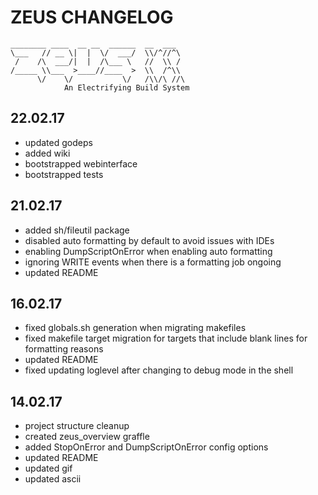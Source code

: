 # ZEUS CHANGELOG

    ________ ____  __ __  ______  __  ___
    \___   // __ \|  |  \/  ___/  \\/^//^\
     /    /\  ___/|  |  /\___ \   //  \\ /
    /_____ \\___  >____//____  >  \\  /^\\
          \/    \/           \/   /\\/\ //\
                An Electrifying Build System

## 22.02.17

- updated godeps
- added wiki
- bootstrapped webinterface
- bootstrapped tests

## 21.02.17

- added sh/fileutil package
- disabled auto formatting by default to avoid issues with IDEs
- enabling DumpScriptOnError when enabling auto formatting
- ignoring WRITE events when there is a formatting job ongoing
- updated README

## 16.02.17

- fixed globals.sh generation when migrating makefiles
- fixed makefile target migration for targets that include blank lines for formatting reasons
- updated README
- fixed updating loglevel after changing to debug mode in the shell

## 14.02.17

- project structure cleanup
- created zeus_overview graffle
- added StopOnError and DumpScriptOnError config options
- updated README
- updated gif
- updated ascii